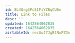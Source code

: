 ```yaml
---
id: 8L4Qrg3PcSIFiYZBqCU6n
title: Link to Files
desc: ''
updated: 1642564062835
created: 1642564062835
airtableId: recAuJ7JgBtNuPZ3n
---
```


